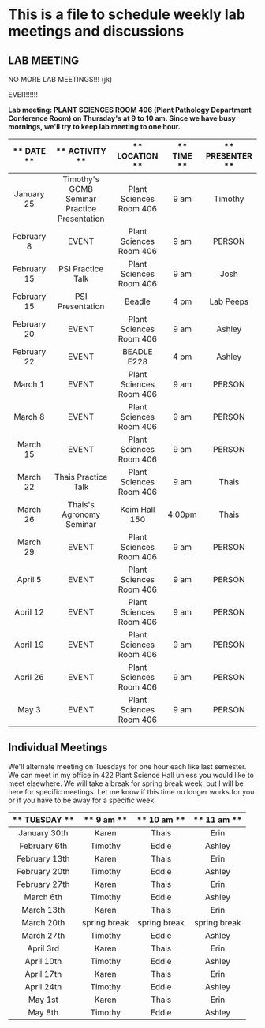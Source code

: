 # This is a file to schedule weekly lab meetings and discussions

## LAB MEETING

NO MORE LAB MEETINGS!!! (jk)

EVER!!!!!!

__Lab meeting: PLANT SCIENCES ROOM 406 (Plant Pathology Department Conference Room) on Thursday's at 9 to 10 am. Since we have busy mornings, we'll try to keep lab meeting to one hour.__

** DATE **|** ACTIVITY **|** LOCATION **|** TIME **|** PRESENTER **
:-----:|:-----:|:-----:|:-----:|:-----:
January 25 | Timothy's GCMB Seminar Practice Presentation | Plant Sciences Room 406 | 9 am | Timothy
February 8 | EVENT | Plant Sciences Room 406 | 9 am | PERSON
February 15 | PSI Practice Talk | Plant Sciences Room 406 | 9 am | Josh
February 15 | PSI Presentation | Beadle | 4 pm | Lab Peeps
February 20 | EVENT | Plant Sciences Room 406 | 9 am | Ashley
February 22 | EVENT | BEADLE E228 | 4 pm | Ashley
March 1 | EVENT | Plant Sciences Room 406 | 9 am | PERSON
March 8 | EVENT | Plant Sciences Room 406 | 9 am | PERSON
March 15 | EVENT | Plant Sciences Room 406 | 9 am | PERSON
March 22 | Thais Practice Talk | Plant Sciences Room 406 | 9 am | Thais
March 26 | Thais's Agronomy Seminar | Keim Hall 150 | 4:00pm | Thais
March 29 | EVENT | Plant Sciences Room 406 | 9 am | PERSON
April 5 | EVENT | Plant Sciences Room 406 | 9 am | PERSON
April 12 | EVENT | Plant Sciences Room 406 | 9 am | PERSON
April 19 | EVENT | Plant Sciences Room 406 | 9 am | PERSON
April 26 | EVENT | Plant Sciences Room 406 | 9 am | PERSON
May 3 | EVENT | Plant Sciences Room 406 | 9 am | PERSON

## __Individual Meetings__

We'll alternate meeting on Tuesdays for one hour each like last semester. We can meet in my office in 422 Plant Science Hall unless you would like to meet elsewhere. We will take a break for spring break week, but I will be here for specific meetings. Let me know if this time no longer works for you or if you have to be away for a specific week.

** TUESDAY **|** 9 am **|** 10 am **|** 11 am **
:-----:|:-----:|:-----:|:-----:
January 30th | Karen | Thais | Erin
February 6th | Timothy | Eddie | Ashley
February 13th | Karen | Thais | Erin
February 20th | Timothy | Eddie | Ashley
February 27th | Karen | Thais | Erin
March 6th | Timothy | Eddie | Ashley
March 13th | Karen | Thais | Erin
March 20th | spring break | spring break | spring break
March 27th | Timothy | Eddie | Ashley
April 3rd | Karen | Thais | Erin
April 10th | Timothy | Eddie | Ashley
April 17th | Karen | Thais | Erin
April 24th | Timothy | Eddie | Ashley
May 1st | Karen | Thais | Erin
May 8th | Timothy | Eddie | Ashley
